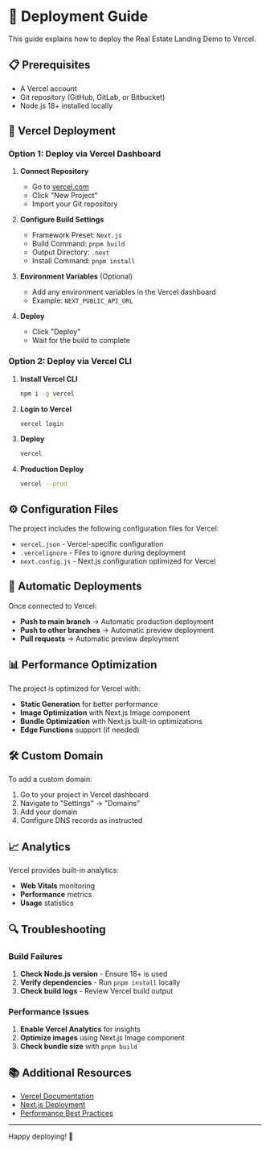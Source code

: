 # 🚀 Deployment Guide

This guide explains how to deploy the Real Estate Landing Demo to Vercel.

## 📋 Prerequisites

- A Vercel account
- Git repository (GitHub, GitLab, or Bitbucket)
- Node.js 18+ installed locally

## 🔧 Vercel Deployment

### Option 1: Deploy via Vercel Dashboard

1. **Connect Repository**
   - Go to [vercel.com](https://vercel.com)
   - Click "New Project"
   - Import your Git repository

2. **Configure Build Settings**
   - Framework Preset: `Next.js`
   - Build Command: `pnpm build`
   - Output Directory: `.next`
   - Install Command: `pnpm install`

3. **Environment Variables** (Optional)
   - Add any environment variables in the Vercel dashboard
   - Example: `NEXT_PUBLIC_API_URL`

4. **Deploy**
   - Click "Deploy"
   - Wait for the build to complete

### Option 2: Deploy via Vercel CLI

1. **Install Vercel CLI**
   ```bash
   npm i -g vercel
   ```

2. **Login to Vercel**
   ```bash
   vercel login
   ```

3. **Deploy**
   ```bash
   vercel
   ```

4. **Production Deploy**
   ```bash
   vercel --prod
   ```

## ⚙️ Configuration Files

The project includes the following configuration files for Vercel:

- `vercel.json` - Vercel-specific configuration
- `.vercelignore` - Files to ignore during deployment
- `next.config.js` - Next.js configuration optimized for Vercel

## 🔄 Automatic Deployments

Once connected to Vercel:

- **Push to main branch** → Automatic production deployment
- **Push to other branches** → Automatic preview deployment
- **Pull requests** → Automatic preview deployment

## 📊 Performance Optimization

The project is optimized for Vercel with:

- **Static Generation** for better performance
- **Image Optimization** with Next.js Image component
- **Bundle Optimization** with Next.js built-in optimizations
- **Edge Functions** support (if needed)

## 🛠️ Custom Domain

To add a custom domain:

1. Go to your project in Vercel dashboard
2. Navigate to "Settings" → "Domains"
3. Add your domain
4. Configure DNS records as instructed

## 📈 Analytics

Vercel provides built-in analytics:

- **Web Vitals** monitoring
- **Performance** metrics
- **Usage** statistics

## 🔍 Troubleshooting

### Build Failures

1. **Check Node.js version** - Ensure 18+ is used
2. **Verify dependencies** - Run `pnpm install` locally
3. **Check build logs** - Review Vercel build output

### Performance Issues

1. **Enable Vercel Analytics** for insights
2. **Optimize images** using Next.js Image component
3. **Check bundle size** with `pnpm build`

## 📚 Additional Resources

- [Vercel Documentation](https://vercel.com/docs)
- [Next.js Deployment](https://nextjs.org/docs/deployment)
- [Performance Best Practices](https://nextjs.org/docs/advanced-features/measuring-performance)

---

Happy deploying! 🎉
